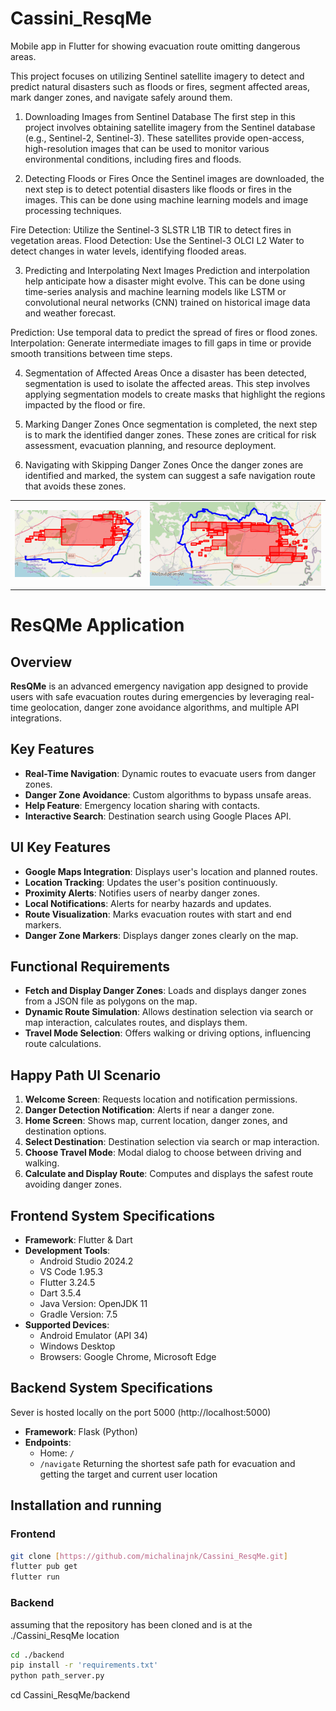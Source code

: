 # Cassini_ResqMe
Mobile app in Flutter for showing evacuation route omitting dangerous areas.

This project focuses on utilizing Sentinel satellite imagery to detect and predict natural disasters such as floods or fires, segment affected areas, mark danger zones, and navigate safely around them.

1. Downloading Images from Sentinel Database
The first step in this project involves obtaining satellite imagery from the Sentinel database (e.g., Sentinel-2, Sentinel-3). These satellites provide open-access, high-resolution images that can be used to monitor various environmental conditions, including fires and floods.

2. Detecting Floods or Fires
Once the Sentinel images are downloaded, the next step is to detect potential disasters like floods or fires in the images. This can be done using machine learning models and image processing techniques.

Fire Detection:
Utilize the Sentinel-3 SLSTR L1B TIR  to detect fires in vegetation areas.
Flood Detection:
Use the Sentinel-3 OLCI L2 Water to detect changes in water levels, identifying flooded areas.

3. Predicting and Interpolating Next Images
Prediction and interpolation help anticipate how a disaster might evolve. This can be done using time-series analysis and machine learning models like LSTM or convolutional neural networks (CNN) trained on historical image data and weather forecast.

Prediction: Use temporal data to predict the spread of fires or flood zones.
Interpolation: Generate intermediate images to fill gaps in time or provide smooth transitions between time steps.

4. Segmentation of Affected Areas
Once a disaster has been detected, segmentation is used to isolate the affected areas. This step involves applying segmentation models to create masks that highlight the regions impacted by the flood or fire.

5. Marking Danger Zones
Once segmentation is completed, the next step is to mark the identified danger zones. These zones are critical for risk assessment, evacuation planning, and resource deployment.

6. Navigating with Skipping Danger Zones
Once the danger zones are identified and marked, the system can suggest a safe navigation route that avoids these zones.

|                          |                         |
:-------------------------:|:-------------------------:
![](route1.png)  |  ![](route2.png) 


# ResQMe Application

## Overview
**ResQMe** is an advanced emergency navigation app designed to provide users with safe evacuation routes during emergencies by leveraging real-time geolocation, danger zone avoidance algorithms, and multiple API integrations.

## Key Features
- **Real-Time Navigation**: Dynamic routes to evacuate users from danger zones.
- **Danger Zone Avoidance**: Custom algorithms to bypass unsafe areas.
- **Help Feature**: Emergency location sharing with contacts.
- **Interactive Search**: Destination search using Google Places API.

## UI Key Features
- **Google Maps Integration**: Displays user's location and planned routes.
- **Location Tracking**: Updates the user's position continuously.
- **Proximity Alerts**: Notifies users of nearby danger zones.
- **Local Notifications**: Alerts for nearby hazards and updates.
- **Route Visualization**: Marks evacuation routes with start and end markers.
- **Danger Zone Markers**: Displays danger zones clearly on the map.

## Functional Requirements
- **Fetch and Display Danger Zones**: Loads and displays danger zones from a JSON file as polygons on the map.
- **Dynamic Route Simulation**: Allows destination selection via search or map interaction, calculates routes, and displays them.
- **Travel Mode Selection**: Offers walking or driving options, influencing route calculations.

## Happy Path UI Scenario
1. **Welcome Screen**: Requests location and notification permissions.
2. **Danger Detection Notification**: Alerts if near a danger zone.
3. **Home Screen**: Shows map, current location, danger zones, and destination options.
4. **Select Destination**: Destination selection via search or map interaction.
5. **Choose Travel Mode**: Modal dialog to choose between driving and walking.
6. **Calculate and Display Route**: Computes and displays the safest route avoiding danger zones.

## Frontend System Specifications
- **Framework**: Flutter & Dart
- **Development Tools**:
    - Android Studio 2024.2
    - VS Code 1.95.3
    - Flutter 3.24.5
    - Dart 3.5.4
    - Java Version: OpenJDK 11
    - Gradle Version: 7.5
- **Supported Devices**:
    - Android Emulator (API 34)
    - Windows Desktop
    - Browsers: Google Chrome, Microsoft Edge

## Backend System Specifications
Sever is hosted locally on the port 5000 (http://localhost:5000)
- **Framework**: Flask (Python)
- **Endpoints**:
    - Home: `/`
    - `/navigate` Returning the shortest safe path for evacuation and getting the target and current user location

## Installation and running
### Frontend
```bash
git clone [https://github.com/michalinajnk/Cassini_ResqMe.git]
flutter pub get
flutter run
```

### Backend
assuming that the repository has been cloned and is at the ./Cassini_ResqMe location
```bash
cd ./backend
pip install -r 'requirements.txt'
python path_server.py
```


cd Cassini_ResqMe/backend


